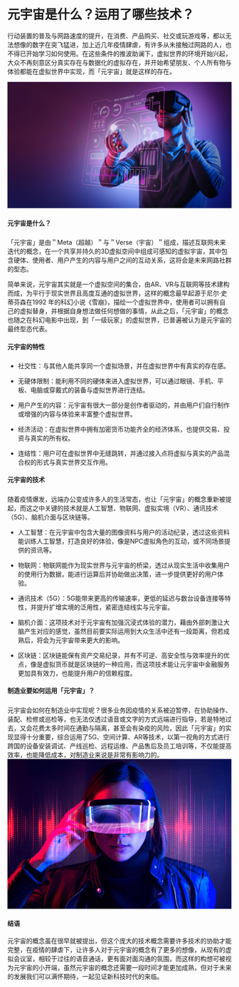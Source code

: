 # 元宇宙是什么？运用了哪些技术？



行动装置的普及与网路速度的提升，在消费、产品购买、社交或玩游戏等，都以无法想像的数字在突飞猛进，加上近几年疫情肆虐，有许多从未接触过网路的人，也不得已开始学习如何使用。在这些条件的推波助澜下，虚拟世界的环境开始兴起，大众不再刻意区分真实存在与数据化的虚拟存在，并开始希望朋友、个人所有物与体验都能在虚拟世界中实现，而「元宇宙」就是这样的存在。

![1](1_20220317103109mmebuiVBp3.jpg)



####  元宇宙是什么？

##### 

「元宇宙」是由＂Meta（超越）＂与＂Verse（宇宙）＂组成，描述互联网未来迭代的概念，在一个共享并持久的3D虚拟空间中组成可感知的虚拟宇宙，其中包含硬体、使用者、用户产生的内容与用户之间的互动关系，这将会是未来网路社群的型态。



简单来说，元宇宙其实就是一个虚拟空间的集合，由AR、VR与互联网等技术建构而成，为平行于现实世界且高度互通的虚拟世界，这样的概念最早起源于尼尔·史蒂芬森在1992 年的科幻小说《雪崩》，描绘一个虚拟世界中，使用者可以拥有自己的虚拟替身，并根据自身想法做任何想做的事情，从此之后，「元宇宙」的概念也随之在科幻电影中出现，到「一级玩家」的虚拟世界，已普遍被认为是元宇宙的最终型态代表。



#### 元宇宙的特性

##### 

- 社交性：与其他人能共享同一个虚拟场景，并在虚拟世界中有真实的存在感。



- 无硬体限制：能利用不同的硬体来进入虚拟世界，可以通过眼镜、手机、平板、电脑或穿戴式的装备与虚拟世界进行连结。



- 用户产生的内容：元宇宙有很大一部分是创作者驱动的，并由用户们自行制作或增强的内容与体验来丰富整个虚拟世界。



- 经济活动：在虚拟世界中拥有加密货币功能齐全的经济体系，也提供交易、投资与真实的所有权。



- 连结性：用户可在虚拟世界中无缝跳转，并通过接入点将虚拟与真实的产品混合权的形式与真实世界交互作用。



#### 元宇宙的技术

##### 

随着疫情爆发，远端办公变成许多人的生活常态，也让「元宇宙」的概念重新被提起，而这之中关键的技术就是人工智慧、物联网、虚拟实境（VR）、通讯技术（5G）、脑机介面与区块链等。

- 人工智慧：在元宇宙中包含大量的图像资料与用户的活动纪录，透过这些资料能训练人工智慧，打造良好的体验，像是NPC虚拟角色的互动，或不同场景提供的资讯等。



- 物联网：物联网能作为现实世界与元宇宙的桥梁，透过从现实生活中收集用户的使用行为数据，能进行运算后并协助做出决策，进一步提供更好的用户体验。



- 通讯技术（5G）：5G能带来更高的传输速率，更低的延迟与数台设备连接等特性，并提升扩增实境的泛用性，紧密连结线实与元宇宙。



- 脑机介面：这项技术对于元宇宙有加强沉浸式体验的潜力，藉由外部刺激让大脑产生对应的感觉，虽然目前要实际运用到大众生活中还有一段距离，但若成熟后，将会为元宇宙带来更大的影响。



- 区块链：区块链能保有资产交易纪录，并有不可逆、高安全性与效率提升的优点，像是虚拟货币就是区块链的一种应用，而这项技术能让元宇宙中金融服务更加具有效力，也能提升用户的信赖程度。





#### 制造业要如何运用「元宇宙」？

##### 

元宇宙会如何在制造业中实现呢？很多业务因疫情的关系被迫暂停，在协助操作、装配、检修或巡检等，也无法仅透过语音或文字的方式远端进行指导，若是特地过去，又会花费太多时间在通勤与隔离，甚至会有染疫的风险，因此「元宇宙」的实现显得十分重要，综合运用了5G、空间计算、AR等技术，以第一视角的方式进行跨国的设备安装调试、产线巡检、远程运维、产品售后及员工培训等，不仅能提高效率，也能降低成本，对制造业来说是非常有影响力的。
![2](1_20220317103110fb8zxiz9k7.jpg)





#### 结语

元宇宙的概念虽在很早就被提出，但这个庞大的技术概念需要许多技术的协助才能完整，在疫情的肆虐下，让许多人对于元宇宙的概念有了更多的想像，从现有的虚拟会议室，相较于过往的语音通话，更有面对面沟通的氛围，而这样的构想可被视为元宇宙的小开端，虽然元宇宙的概念还需要一段时间才能更加成熟，但对于未来的发展我们可以满怀期待，一起见证新科技时代的来临。